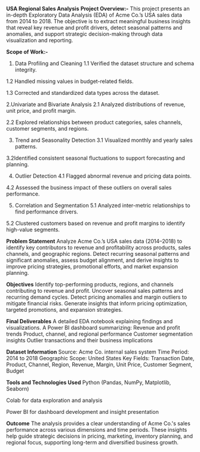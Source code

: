 **USA Regional Sales Analysis**
**Project Overview:-**
This project presents an in-depth Exploratory Data Analysis (EDA) of Acme Co.’s USA sales data from 2014 to 2018. The objective is to extract meaningful business insights that reveal key revenue and profit drivers, detect seasonal patterns and anomalies, and support strategic decision-making through data visualization and reporting.

**Scope of Work:-**
1. Data Profiling and Cleaning
1.1 Verified the dataset structure and schema integrity.

1.2 Handled missing values in budget-related fields.

1.3 Corrected and standardized data types across the dataset.

2.Univariate and Bivariate Analysis
2.1 Analyzed distributions of revenue, unit price, and profit margin.

2.2 Explored relationships between product categories, sales channels, customer segments, and regions.

3. Trend and Seasonality Detection
3.1 Visualized monthly and yearly sales patterns.

3.2Identified consistent seasonal fluctuations to support forecasting and planning.

4. Outlier Detection
4.1 Flagged abnormal revenue and pricing data points.

4.2 Assessed the business impact of these outliers on overall sales performance.

5. Correlation and Segmentation
5.1 Analyzed inter-metric relationships to find performance drivers.

5.2 Clustered customers based on revenue and profit margins to identify high-value segments.

**Problem Statement**
Analyze Acme Co.’s USA sales data (2014–2018) to identify key contributors to revenue and profitability across products, sales channels, and geographic regions. Detect recurring seasonal patterns and significant anomalies, assess budget alignment, and derive insights to improve pricing strategies, promotional efforts, and market expansion planning.

**Objectives**
Identify top-performing products, regions, and channels contributing to revenue and profit.
Uncover seasonal sales patterns and recurring demand cycles.
Detect pricing anomalies and margin outliers to mitigate financial risks.
Generate insights that inform pricing optimization, targeted promotions, and expansion strategies.

**Final Deliverables**
A detailed EDA notebook explaining findings and visualizations.
A Power BI dashboard summarizing:
Revenue and profit trends
Product, channel, and regional performance
Customer segmentation insights
Outlier transactions and their business implications

**Dataset Information**
Source: Acme Co. internal sales system
Time Period: 2014 to 2018
Geographic Scope: United States
Key Fields: Transaction Date, Product, Channel, Region, Revenue, Margin, Unit Price, Customer Segment, Budget

**Tools and Technologies Used**
Python (Pandas, NumPy, Matplotlib, Seaborn)

Colab for data exploration and analysis

Power BI for dashboard development and insight presentation

**Outcome**
The analysis provides a clear understanding of Acme Co.'s sales performance across various dimensions and time periods. These insights help guide strategic decisions in pricing, marketing, inventory planning, and regional focus, supporting long-term and diversified business growth.
